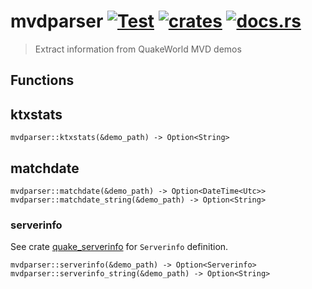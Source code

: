 # mvdparser [![Test](https://github.com/vikpe/mvdparser/actions/workflows/test.yml/badge.svg?branch=main)](https://github.com/vikpe/mvdparser/actions/workflows/test.yml) [![crates](https://img.shields.io/crates/v/mvdparser)](https://crates.io/crates/mvdparser) [![docs.rs](https://img.shields.io/docsrs/mvdparser)](https://docs.rs/mvdparser/)

> Extract information from QuakeWorld MVD demos

## Functions

## ktxstats

```
mvdparser::ktxstats(&demo_path) -> Option<String>
```

## matchdate

```
mvdparser::matchdate(&demo_path) -> Option<DateTime<Utc>>
mvdparser::matchdate_string(&demo_path) -> Option<String>
```

### serverinfo

See crate [quake_serverinfo](https://github.com/vikpe/quake_serverinfo) for `Serverinfo` definition.

```
mvdparser::serverinfo(&demo_path) -> Option<Serverinfo>
mvdparser::serverinfo_string(&demo_path) -> Option<String>
```